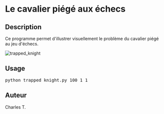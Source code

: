 # Le cavalier piégé aux échecs

## Description

Ce programme permet d'illustrer visuellement le problème du cavalier piégé au jeu d'échecs.

![trapped_knight](https://github.com/user-attachments/assets/3b3100be-3ceb-4428-a216-307150ce3360)

## Usage

<pre>
python trapped_knight.py 100 1 1
</pre>

## Auteur
Charles T.
